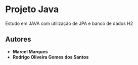 # Projeto Java
Estudo em JAVA com utilização de JPA e banco de dados H2

## Autores
* **Marcel Marques** 
* **Rodrigo Oliveira Gomes dos Santos**
